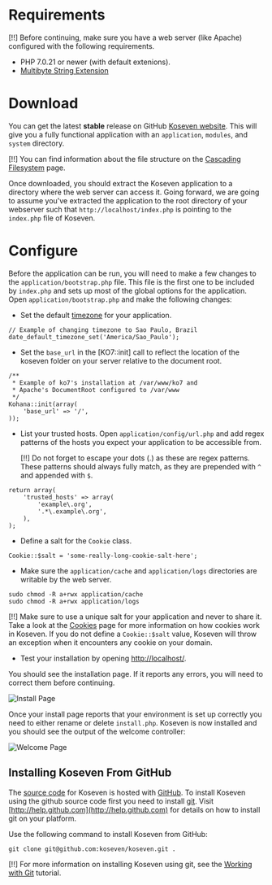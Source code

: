 # Requirements

[!!] Before continuing, make sure you have a web server (like Apache) configured with the following requirements.

 - PHP 7.0.21 or newer (with default extenions).
 - [Multibyte String Extension](http://php.net/manual/de/book.mbstring.php)

# Download

You can get the latest **stable** release on GitHub [Koseven website](https://github.com/koseven/koseven/releases). This will give you a fully functional application with an `application`, `modules`, and `system` directory.

[!!] You can find information about the file structure on the [Cascading Filesystem](files) page.

Once downloaded, you should extract the Koseven application to a directory where the web server can access it. Going forward, we are going to assume you've extracted the application to the root directory of your webserver such that `http://localhost/index.php` is pointing to the `index.php` file of Koseven.

# Configure

Before the application can be run, you will need to make a few changes to the `application/bootstrap.php` file. This file is the first one to be included by `index.php` and sets up most of the global options for the application. Open `application/bootstrap.php` and make the following changes:

 - Set the default [timezone](http://php.net/timezones) for your application.
~~~
// Example of changing timezone to Sao Paulo, Brazil
date_default_timezone_set('America/Sao_Paulo');
~~~
 - Set the `base_url` in the [KO7::init] call to reflect the location of the koseven folder on your server relative to the document root.
~~~
/**
 * Example of ko7's installation at /var/www/ko7 and
 * Apache's DocumentRoot configured to /var/www
 */
Kohana::init(array(
	'base_url' => '/',
));
~~~

 - List your trusted hosts. Open `application/config/url.php` and add regex patterns of the hosts you expect your application to be accessible from.

   [!!] Do not forget to escape your dots (.) as these are regex patterns. These patterns should always fully match, as they are prepended with `^` and appended with `$`.
~~~
return array(
	'trusted_hosts' => array(
		'example\.org',
		'.*\.example\.org',
	),
);
~~~

 - Define a salt for the `Cookie` class.
~~~
Cookie::$salt = 'some-really-long-cookie-salt-here';
~~~

 - Make sure the `application/cache` and `application/logs` directories are writable by the web server.
~~~
sudo chmod -R a+rwx application/cache
sudo chmod -R a+rwx application/logs
~~~

[!!] Make sure to use a unique salt for your application and never to share it. Take a look at the [Cookies](cookies) page for more information on how cookies work in Koseven. If you do not define a `Cookie::$salt` value, Koseven will throw an exception when it encounters any cookie on your domain.

 - Test your installation by opening [http://localhost/](http://localhost/).

You should see the installation page. If it reports any errors, you will need to correct them before continuing.

![Install Page](install.png "Example of install page")

Once your install page reports that your environment is set up correctly you need to either rename or delete `install.php`. Koseven is now installed and you should see the output of the welcome controller:

![Welcome Page](welcome.png "Example of welcome page")

## Installing Koseven From GitHub

The [source code](https://github.com/koseven/koseven) for Koseven is hosted with [GitHub](http://github.com). To install Koseven using the github source code first you need to install [git](http://git-scm.com/). Visit [http://help.github.com](http://help.github.com) for details on how to install git on your platform.

Use the following command to install Koseven from GitHub:
~~~
git clone git@github.com:koseven/koseven.git .
~~~

[!!] For more information on installing Koseven using git, see the [Working with Git](tutorials/git) tutorial.
